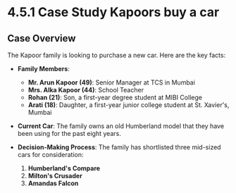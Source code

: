 # 4.5.1 Case Study Kapoors buy a car

## Case Overview

The Kapoor family is looking to purchase a new car. Here are the key facts:

- **Family Members**:
  - **Mr. Arun Kapoor (49)**: Senior Manager at TCS in Mumbai
  - **Mrs. Alka Kapoor (44)**: School Teacher
  - **Rohan (21)**: Son, a first-year degree student at MIBI College
  - **Arati (18)**: Daughter, a first-year junior college student at St. Xavier's, Mumbai

- **Current Car**: The family owns an old Humberland model that they have been using for the past eight years.

- **Decision-Making Process**: The family has shortlisted three mid-sized cars for consideration:
  1. **Humberland's Compare**
  2. **Milton's Crusader**
  3. **Amandas Falcon**
